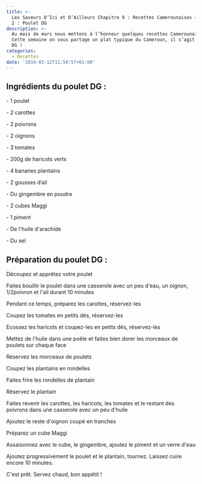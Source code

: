 ```yaml
---
title: >-
  Les Saveurs D’Ici et D’Ailleurs Chapitre 9 : Recettes Camerounaises – Episode
  2 : Poulet DG
description: >-
  Au mois de mars nous mettons à l’honneur quelques recettes Camerounaises !
  Cette semaine on vous partage un plat typique du Cameroun, il s’agit du poulet
  DG !
categories:
  - Recettes
date: '2019-03-12T11:58:57+01:00'
---
```

## Ingrédients du poulet DG :

\- 1 poulet

\- 2 carottes

\- 2 poivrons

\- 2 oignons

\- 3 tomates

\- 200g de haricots verts

\- 4 bananes plantains

\- 2 gousses d’ail

\- Du gingembre en poudre

\- 2 cubes Maggi

\- 1 piment

\- De l'huile d'arachide

\- Du sel



## Préparation du poulet DG :

Découpez et apprêtez votre poulet

Faites bouillir le poulet dans une casserole avec un peu d'eau, un oignon, 1/2poivron et l'ail durant 10 minutes

Pendant ce temps, préparez les carottes, réservez-les

Coupez les tomates en petits dés, réservez-les

Ecossez les haricots et coupez-les en petits dés, réservez-les

Mettez de l'huile dans une poêle et faites bien dorer les morceaux de poulets sur chaque face

Reservez les morceaux de poulets

Coupez les plantains en rondelles

Faites frire les rondelles de plantain

Réservez le plantain

Faites revenir les carottes, les haricots, les tomates et le restant des poivrons dans une casserole avec un peu d'huile

Ajoutez le reste d'oignon coupé en tranches

Préparez un cube Maggi

Assaisonnez avec le cube, le gingembre, ajoutez le piment et un verre d'eau

Ajoutez progressivement le poulet et le plantain, tournez. Laissez cuire encore 10 minutes.

C'est prêt. Servez chaud, bon appétit !
